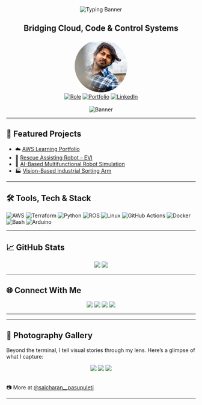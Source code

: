 <div align="center">
  <img src="https://readme-typing-svg.herokuapp.com?font=Orbitron&size=42&duration=3000&pause=1000&color=00cfc8&center=true&vCenter=true&width=600&height=70&lines=Sai+Charan+Pasupuleti" alt="Typing Banner" />
  <h2><span>Bridging Cloud, Code & Control Systems</span></h2>
</div>

<div align="center">
  <img src="assets/profile.png" width="140" style="border-radius:50%;" />
</div>

<div align="center">
  <a href="#"><img src="https://img.shields.io/badge/Cloud%20Engineer-AWS,_DevOps,_Security-00cfc8?style=for-the-badge&logo=cloudflare&logoColor=white" alt="Role"/></a>
  <a href="#"><img src="https://img.shields.io/badge/Portfolio-Visit-137dc5?style=for-the-badge&logo=github&logoColor=white" alt="Portfolio"/></a>
  <a href="https://www.linkedin.com/in/saicharanpasupuleti/"><img src="https://img.shields.io/badge/LinkedIn-137dc5?style=for-the-badge&logo=linkedin&logoColor=white" alt="LinkedIn"/></a>
</div>

<br/>

<div align="center">
  <img src="https://user-images.githubusercontent.com/74038190/225813708-98b745f2-7d22-48cf-9150-083f1b00d6c9.gif" width="1000" alt="Banner">
</div>

---

## 🚀 Featured Projects

- ☁️ [AWS Learning Portfolio](https://github.com/psaicharan921/aws-learning-portfolio)
- 🤖 [Rescue Assisting Robot – EVI](https://github.com/your_repo/evi-rescue-robot)
- 🎯 [AI-Based Multifunctional Robot Simulation](https://github.com/your_repo/ai-mobile-robot)
- 🏭 [Vision-Based Industrial Sorting Arm](https://github.com/your_repo/vision-sorting-system)

---

## 🛠️ Tools, Tech & Stack

![AWS](https://img.shields.io/badge/AWS-FF9900?style=flat&logo=amazon-aws&logoColor=white)
![Terraform](https://img.shields.io/badge/Terraform-5C4EE5?style=flat&logo=terraform&logoColor=white)
![Python](https://img.shields.io/badge/Python-3670A0?style=flat&logo=python&logoColor=white)
![ROS](https://img.shields.io/badge/ROS-22314E?style=flat&logo=ros&logoColor=white)
![Linux](https://img.shields.io/badge/Linux-FCC624?style=flat&logo=linux&logoColor=black)
![GitHub Actions](https://img.shields.io/badge/GitHub_Actions-2088FF?style=flat&logo=github-actions&logoColor=white)
![Docker](https://img.shields.io/badge/Docker-2496ED?style=flat&logo=docker&logoColor=white)
![Bash](https://img.shields.io/badge/Bash-4EAA25?style=flat&logo=gnu-bash&logoColor=white)
![Arduino](https://img.shields.io/badge/Arduino-00979D?style=flat&logo=arduino&logoColor=white)

---

## 📈 GitHub Stats

<div align="center">
  <img src="https://github-readme-stats.vercel.app/api?username=psaicharan921&show_icons=true&theme=tokyonight&count_private=true&hide_border=true" height="180">
  <img src="https://github-readme-streak-stats.herokuapp.com/?user=psaicharan921&theme=tokyonight&hide_border=true" height="180">
</div>

---


## 🌐 Connect With Me

<div align="center">
  <a href="https://www.linkedin.com/in/saicharanpasupuleti/"><img src="https://img.shields.io/badge/LinkedIn-blue?style=for-the-badge&logo=linkedin&logoColor=white" /></a>
  <a href="mailto:saicharanpasupuleti8@gmail.com"><img src="https://img.shields.io/badge/Gmail-red?style=for-the-badge&logo=gmail&logoColor=white" /></a>
  <a href="https://www.instagram.com/saicharan__pasupuleti?igsh=aDA0NmZqbmxwcGlj"><img src="https://img.shields.io/badge/Instagram-833AB4?style=for-the-badge&logo=instagram&logoColor=white" /></a>
  <a href="https://linktr.ee/pasupuletisaicharan"><img src="https://img.shields.io/badge/Photography_Portfolio-000000?style=for-the-badge&logo=adobe-lightroom&logoColor=white" /></a>
</div>


---



---

## 📸 Photography Gallery

Beyond the terminal, I tell visual stories through my lens. Here’s a glimpse of what I capture:

<div align="center">
  <a href="https://www.instagram.com/p/CqlQDpbuwIW/" target="_blank"><img src="https://instagram.com/p/CqlQDpbuwIW/media/?size=m" width="250" /></a>
  <a href="https://www.instagram.com/p/CqggpHcOkzc/" target="_blank"><img src="https://instagram.com/p/CqggpHcOkzc/media/?size=m" width="250" /></a>
  <a href="https://www.instagram.com/p/Cjx3OGCuR6Q/" target="_blank"><img src="https://instagram.com/p/Cjx3OGCuR6Q/media/?size=m" width="250" /></a>
</div>

<br/>

📷 More at [@saicharan__pasupuleti](https://www.instagram.com/saicharan__pasupuleti?igsh=aDA0NmZqbmxwcGlj)

---
